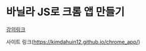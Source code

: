 # 바닐라 JS로 크롬 앱 만들기
[강의링크](https://nomadcoders.co/javascript-for-beginners)

사이트 링크(https://kimdahuin12.github.io/chrome_app/)
